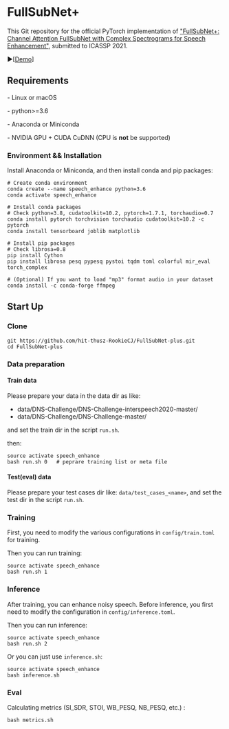 # FullSubNet+

This Git repository for the official PyTorch implementation of ["FullSubNet+: Channel Attention FullSubNet with Complex Spectrograms for Speech Enhancement"](),  submitted to ICASSP 2021.

▶[[Demo](https://hit-thusz-rookiecj.github.io/fullsubnet-plus.github.io/)]



## Requirements

\- Linux or macOS 

\- python>=3.6

\- Anaconda or Miniconda

\- NVIDIA GPU + CUDA CuDNN (CPU is **not** be supported)



### Environment && Installation

Install Anaconda or Miniconda, and then install conda and pip packages:

```shell
# Create conda environment
conda create --name speech_enhance python=3.6
conda activate speech_enhance

# Install conda packages
# Check python=3.8, cudatoolkit=10.2, pytorch=1.7.1, torchaudio=0.7
conda install pytorch torchvision torchaudio cudatoolkit=10.2 -c pytorch
conda install tensorboard joblib matplotlib

# Install pip packages
# Check librosa=0.8
pip install Cython
pip install librosa pesq pypesq pystoi tqdm toml colorful mir_eval torch_complex

# (Optional) If you want to load "mp3" format audio in your dataset
conda install -c conda-forge ffmpeg
```



## Start Up

### Clone

```shell
git https://github.com/hit-thusz-RookieCJ/FullSubNet-plus.git
cd FullSubNet-plus
```



### Data preparation

#### Train data

Please prepare your data in the data dir as like:

- data/DNS-Challenge/DNS-Challenge-interspeech2020-master/
- data/DNS-Challenge/DNS-Challenge-master/

and set the train dir in the script `run.sh`.

then:

```shell
source activate speech_enhance
bash run.sh 0   # peprare training list or meta file
```

#### Test(eval) data

Please prepare your test cases dir like: `data/test_cases_<name>`, and set the test dir in the script `run.sh`.



### Training

First, you need to modify the various configurations in `config/train.toml` for training.

Then you can run training:

```shell
source activate speech_enhance
bash run.sh 1   
```



### Inference

After training, you can enhance noisy speech.  Before inference, you first need to modify the configuration in `config/inference.toml`.

Then you can run inference:

```shell
source activate speech_enhance
bash run.sh 2
```

Or you can just use `inference.sh`:

```shell
source activate speech_enhance
bash inference.sh
```



### Eval

Calculating metrics (SI_SDR, STOI, WB_PESQ, NB_PESQ, etc.) :

```shell
bash metrics.sh
```

